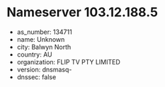 # Nameserver 103.12.188.5

* as_number: 134711
* name: Unknown
* city: Balwyn North
* country: AU
* organization: FLIP TV PTY LIMITED
* version: dnsmasq-
* dnssec: false
